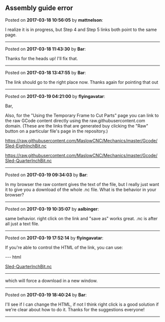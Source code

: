 ## Assembly guide error
Posted on **2017-03-18 10:56:05** by **mattnelson**:

I realize it is in progress, but Step 4 and Step 5 links both point to the same page.

---

Posted on **2017-03-18 11:43:30** by **Bar**:

Thanks for the heads up! I'll fix that.

---

Posted on **2017-03-18 13:47:55** by **Bar**:

The link should go to the right place now. Thanks again for pointing that out

---

Posted on **2017-03-19 04:21:00** by **flyingavatar**:

Bar,



Also, for the "Using the Temporary Frame to Cut Parts" page you can link to the raw GCode content directly using the raw.githubusercontent.com domain.  (These are the links that are generated buy clicking the "Raw" button on a particular file's page in the repository.)



https://raw.githubusercontent.com/MaslowCNC/Mechanics/master/Gcode/Sled-EigthInchBit.nc

https://raw.githubusercontent.com/MaslowCNC/Mechanics/master/Gcode/Sled-QuarterInchBit.nc

---

Posted on **2017-03-19 09:34:03** by **Bar**:

In my browser the raw content gives the text of the file, but I really just want it to give you a download of the whole .nc file. What is the behavior in your browser?

---

Posted on **2017-03-19 10:35:07** by **aalbinger**:

same behavior.  right click on the link and "save as" works great.  .nc is after all just a text file.

---

Posted on **2017-03-19 17:52:14** by **flyingavatar**:

If you're able to control the HTML of the link, you can use:



--- html

<a href="https://raw.githubusercontent.com/MaslowCNC/Mechanics/master/Gcode/Sled-EigthInchBit.nc" download target="_blank">Sled-QuarterInchBit.nc</a>

---



which will force a download in a new window.

---

Posted on **2017-03-19 18:40:24** by **Bar**:

I'll see if I can change the HTML, if not I think right click is a good solution if we're clear about how to do it. Thanks for the suggestions everyone!

---

